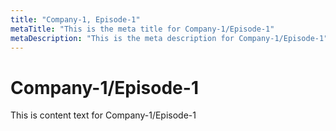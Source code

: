 ```yaml
---
title: "Company-1, Episode-1"
metaTitle: "This is the meta title for Company-1/Episode-1"
metaDescription: "This is the meta description for Company-1/Episode-1"
---
```


# Company-1/Episode-1
This is content text for Company-1/Episode-1
